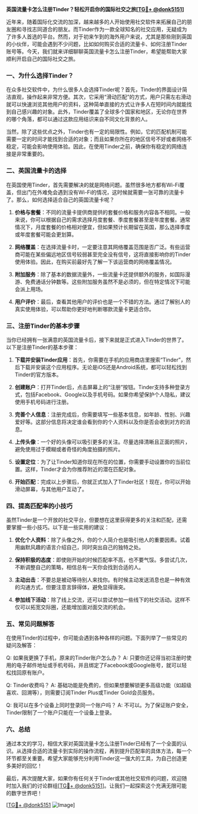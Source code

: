 **英国流量卡怎么注册Tinder？轻松开启你的国际社交之旅[[TG💪+ @donk5151](https://t.me/s/donk5151)]**

近年来，随着国际化交流的加深，越来越多的人开始使用社交软件来拓展自己的朋友圈和寻找志同道合的朋友。而Tinder作为一款全球知名的社交应用，无疑成为了许多人首选的平台。然而，对于初来乍到的海外用户来说，尤其是那些刚到英国的小伙伴，可能会遇到不少问题，比如如何购买合适的流量卡、如何注册Tinder账号等。今天，我们就来详细聊聊英国流量卡怎么注册Tinder，希望能帮助大家顺利开启自己的国际社交之旅。

### 一、为什么选择Tinder？

在众多社交软件中，为什么很多人会选择Tinder呢？首先，Tinder的界面设计简洁直观，操作起来非常方便。其次，它采用“滑动匹配”的方式，用户只需左右滑动就可以快速浏览其他用户的资料，这种简单直接的方式让许多人在短时间内就能找到自己感兴趣的对象。此外，Tinder覆盖了全球多个国家和地区，无论你在世界的哪个角落，都可以通过这款应用结识来自不同文化背景的人。

当然，除了这些优点之外，Tinder也有一定的局限性。例如，它的匹配机制可能需要一定的时间才能找到合适的对象；而且如果你所在的地区信号不好或者网络不稳定，可能会影响使用体验。因此，在使用Tinder之前，确保你有稳定的网络连接是非常重要的。

### 二、英国流量卡的选择

在英国使用Tinder，首先需要解决的就是网络问题。虽然很多地方都有Wi-Fi覆盖，但出门在外难免会遇到没有Wi-Fi的情况，这时候就需要一张可靠的流量卡了。那么，如何选择适合自己的英国流量卡呢？

1. **价格与套餐**：不同的流量卡提供商提供的套餐价格和服务内容各不相同。一般来说，你可以根据自己的需求选择月度套餐、季度套餐甚至是年度套餐。通常情况下，月度套餐的价格相对便宜，但如果预计长期留在英国，那么选择季度或年度套餐可能会更划算。

2. **网络覆盖**：在选择流量卡时，一定要注意其网络覆盖范围是否广泛。有些运营商可能在某些偏远地区信号较弱甚至完全没有信号，这将直接影响你的Tinder使用体验。因此，在购买前最好先了解一下该运营商的网络覆盖情况。

3. **附加服务**：除了基本的数据流量外，一些流量卡还提供额外的服务，如国际漫游、免费通话分钟数等。这些附加服务虽然不是必须的，但在特定情况下可能会派上用场。

4. **用户评价**：最后，查看其他用户的评价也是一个不错的方法。通过了解别人的真实使用体验，可以帮助你更好地判断哪款流量卡更适合你。

### 三、注册Tinder的基本步骤

当你已经拥有一张满意的英国流量卡后，接下来就是正式进入Tinder的世界了。以下是注册Tinder的基本步骤：

1. **下载并安装Tinder应用**：首先，你需要在手机的应用商店里搜索“Tinder”，然后下载并安装这个应用程序。无论是iOS还是Android系统，都可以轻松找到Tinder的官方版本。

2. **创建账户**：打开Tinder后，点击屏幕上的“注册”按钮。Tinder支持多种登录方式，包括Facebook、Google以及手机号码。如果你希望保护个人隐私，建议使用手机号码进行注册。

3. **完善个人信息**：注册完成后，你需要填写一些基本信息，如年龄、性别、兴趣爱好等。这部分信息将决定谁会看到你的个人资料以及你是否会收到对方的消息。

4. **上传头像**：一个好的头像可以吸引更多的关注。尽量选择清晰且正面的照片，避免使用过于模糊或者奇怪的角度拍摄的照片。

5. **设置定位**：为了让Tinder知道你现在所在的位置，你需要手动设置你的当前位置。这样，Tinder才会为你推荐附近的潜在匹配对象。

6. **开始匹配**：完成以上步骤后，你就正式加入了Tinder社区！现在，你可以开始滑动屏幕，与其他用户互动了。

### 四、提高匹配率的小技巧

虽然Tinder是一个开放的社交平台，但要想在这里获得更多的关注和匹配，还需要掌握一些小技巧。以下是一些实用的建议：

1. **优化个人资料**：除了头像之外，你的个人简介也是吸引他人的重要因素。试着用幽默风趣的语言介绍自己，同时突出自己的独特之处。

2. **保持积极的态度**：即使刚开始的时候匹配率不高，也不要气馁。多尝试几次，不断调整自己的策略，相信总有一天你会找到合适的人。

3. **主动出击**：不要总是被动等待别人来找你。有时候主动发送消息也是一种有效的沟通方式，但要注意言辞得体，避免显得唐突。

4. **参加线下活动**：除了线上交流，还可以尝试参加一些线下的社交活动。这样不仅可以拓宽交际圈，还能增加面对面交流的机会。

### 五、常见问题解答

在使用Tinder的过程中，你可能会遇到各种各样的问题。下面列举了一些常见的疑问及解答：

Q: 如果我更换了手机，原来的Tinder账户怎么办？
A: 只要你还记得当初注册时使用的电子邮件地址或手机号码，并且绑定了Facebook或Google账号，就可以轻松找回原有账户。

Q: Tinder收费吗？
A: 基础功能是免费的，但如果想要解锁更多高级功能（如超级喜欢、回溯等），则需要订阅Tinder Plus或Tinder Gold会员服务。

Q: 我可以在多个设备上同时登录同一个账户吗？
A: 不可以。为了保证账户安全，Tinder限制了一个账户只能在一个设备上登录。

### 六、总结

通过本文的学习，相信大家对英国流量卡怎么注册Tinder已经有了一个全面的认识。从选择合适的流量卡到实际的操作流程，再到提升匹配率的具体方法，每一个环节都至关重要。希望大家能够充分利用Tinder这一强大的工具，为自己创造更多美好的回忆！

最后，再次提醒大家，如果你有任何关于Tinder或其他社交软件的问题，欢迎随时加入我们的讨论群组[[TG💪+ @donk5151](https://t.me/s/donk5151)]。让我们一起探索这个充满无限可能的数字世界吧！

[[TG💪+ @donk5151](https://t.me/s/donk5151) ![Image](https://i.postimg.cc/rwNCRYN7/Snipaste-2025-04-30-17-27-05.png)]